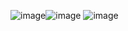 ![image](https://github.com/user-attachments/assets/67b08d13-502f-4e74-ad50-81fce03036ed)![image](https://github.com/user-attachments/assets/425a8b53-15b9-476e-ae62-31e5750d78fb)
![image](https://github.com/user-attachments/assets/47f7ee38-7718-4bdb-a4b3-a837431f65e0)
